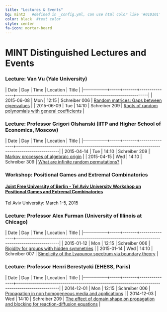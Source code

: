 ```yaml
---
title: "Lectures & Events"
bg: mint2   #defined in _config.yml, can use html color like '#010101'
color: black  #text color
style: center
fa-icon: mortar-board
---
```


# MINT Distinguished Lectures and Events

### Lecture: Van Vu (Yale University)

|       Date | Day |  Time | Location      | Title                                                            |
|------------+-----+-------+---------------+------------------------------------------------------------------|
| 2015-06-08 | Mon | 12:15 | Schreiber 006 | [Random matrices: Gaps between eigenvalues](#VanVu1)             |
| 2015-06-09 | Tue | 14:10 | Schreiber 209 | [Roots of random polynomials with general coefficients](#VanVu2) |


### Lecture: Professor Grigori Olshanski (IITP and Higher School of Economics, Moscow)

|       Date | Day |  Time | Location      | Title                                                                                             |
|------------+-----+-------+---------------+---------------------------------------------------------------------------------------------------|
| 2015-04-14 | Tue | 14:10 | Schreiber 209 | [Markov processes of algebraic origin](#Olshanski1)                                               |
| 2015-04-15 | Wed | 14:10 | Schreiber 309 | [What are infinite random permutations?](#Olshanski1)                                             |

### Workshop: Positional Games and Extremal Combinatorics

#### [Joint Free University of Berlin - Tel Aviv University Workshop on Positional Games and Extremal Combinatorics](https://sites.google.com/a/mail.tau.ac.il/joint-free-university-of-berlin---tel-aviv-university-workshop-on-positional-games-and-extremal-combinatorics/home)
Tel Aviv University: March 1-5, 2015

### Lecture: Professor Alex Furman (University of Illinois at Chicago)

|       Date | Day |  Time | Location      | Title                                                                                             |
|------------+-----+-------+---------------+---------------------------------------------------------------------------------------------------|
| 2015-01-12 | Mon | 12:15 | Schreiber 006 | [Rigidity for groups with hidden symmetries](#Furman1)                                            |
| 2015-01-14 | Wed | 14:10 | Schreiber 007 | [Simplicity of the Lyapunov spectrum via boundary theory](#Furman2)                               |


### Lecture: Professor Henri Berestycki (EHESS, Paris)

|       Date | Day |  Time | Location      | Title                                                                                             |
|------------+-----+-------+---------------+---------------------------------------------------------------------------------------------------|
| 2014-12-01 | Mon | 12:15 | Schreiber 006 | [Propagation in non homogeneous media and applications](#HBer1)                                   |
| 2014-12-03 | Wed | 14:10 | Schreiber 209 | [The effect of domain shape on propagation and blocking for reaction-diffusion equations](#HBer2) |
